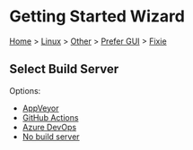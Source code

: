 # Getting Started Wizard

[Home](/docs/wiz/readme.md) > [Linux](Linux.md) > [Other](Linux_Other.md) > [Prefer GUI](Linux_Other_Gui.md) > [Fixie](Linux_Other_Gui_Fixie.md)

## Select Build Server

Options:
 * [AppVeyor](Linux_Other_Gui_Fixie_AppVeyor.md)
 * [GitHub Actions](Linux_Other_Gui_Fixie_GitHubActions.md)
 * [Azure DevOps](Linux_Other_Gui_Fixie_AzureDevOps.md)
 * [No build server](Linux_Other_Gui_Fixie_None.md)
